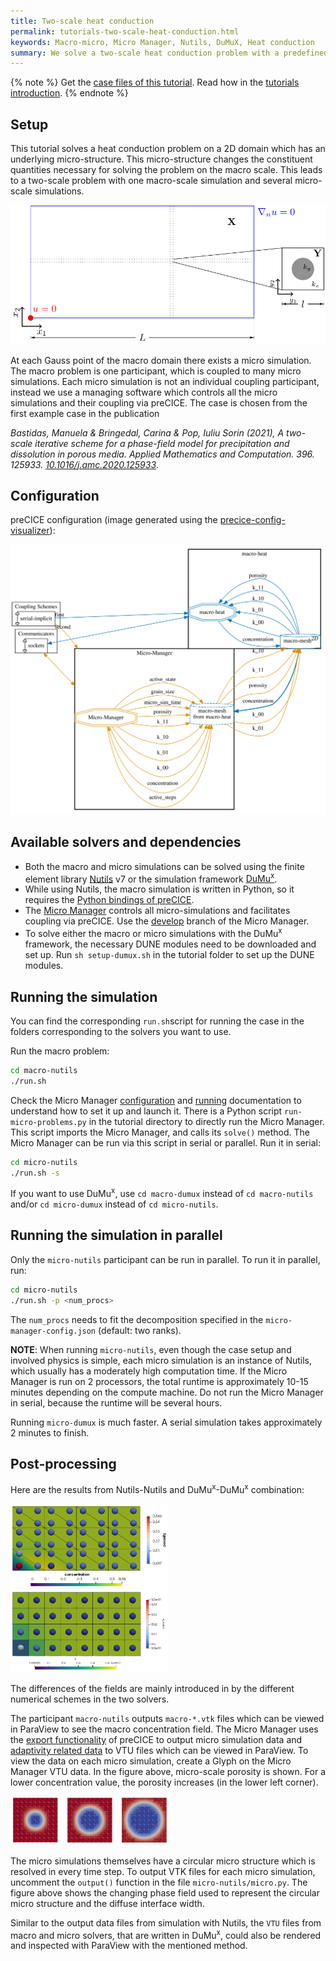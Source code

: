 ```yaml
---
title: Two-scale heat conduction
permalink: tutorials-two-scale-heat-conduction.html
keywords: Macro-micro, Micro Manager, Nutils, DuMuX, Heat conduction
summary: We solve a two-scale heat conduction problem with a predefined micro structure of two materials. One macro simulation is coupled to several micro simulations using the Micro Manager.
---
```


{% note %}
Get the [case files of this tutorial](https://github.com/precice/tutorials/tree/master/two-scale-heat-conduction). Read how in the [tutorials introduction](https://www.precice.org/tutorials.html).
{% endnote %}

## Setup

This tutorial solves a heat conduction problem on a 2D domain which has an underlying micro-structure. This micro-structure changes the constituent quantities necessary for solving the problem on the macro scale. This leads to a two-scale problem with one macro-scale simulation and several micro-scale simulations.

![Case setup of two-scale-heat-conduction case](images/tutorials-two-scale-heat-conduction-macro-micro-schematic.png)

At each Gauss point of the macro domain there exists a micro simulation. The macro problem is one participant, which is coupled to many micro simulations. Each micro simulation is not an individual coupling participant, instead we use a managing software which controls all the micro simulations and their coupling via preCICE. The case is chosen from the first example case in the publication

*Bastidas, Manuela & Bringedal, Carina & Pop, Iuliu Sorin (2021), A two-scale iterative scheme for a phase-field model for precipitation and dissolution in porous media. Applied Mathematics and Computation. 396. 125933. [10.1016/j.amc.2020.125933](https://doi.org/10.1016/j.amc.2020.125933)*.

## Configuration

preCICE configuration (image generated using the [precice-config-visualizer](https://precice.org/tooling-config-visualization.html)):

![preCICE configuration visualization](images/tutorials-two-scale-heat-conduction-precice-config.png)

## Available solvers and dependencies

* Both the macro and micro simulations can be solved using the finite element library [Nutils](https://nutils.org/install.html) v7 or the simulation framework [DuMu<sup>x</sup>](https://git.iws.uni-stuttgart.de/dumux-repositories/dumux/).
* While using Nutils, the macro simulation is written in Python, so it requires the [Python bindings of preCICE](https://precice.org/installation-bindings-python.html).
* The [Micro Manager](https://precice.org/tooling-micro-manager-installation.html) controls all micro-simulations and facilitates coupling via preCICE. Use the [develop](https://github.com/precice/micro-manager/tree/develop) branch of the Micro Manager.
* To solve either the macro or micro simulations with the DuMu<sup>x</sup> framework, the necessary DUNE modules need to be downloaded and set up. Run `sh setup-dumux.sh` in the tutorial folder to set up the DUNE modules.

## Running the simulation

You can find the corresponding `run.sh`script for running the case in the folders corresponding to the solvers you want to use.

Run the macro problem:

```bash
cd macro-nutils
./run.sh
```

Check the Micro Manager [configuration](https://precice.org/tooling-micro-manager-configuration.html) and [running](https://precice.org/tooling-micro-manager-running.html) documentation to understand how to set it up and launch it. There is a Python script `run-micro-problems.py` in the tutorial directory to directly run the Micro Manager. This script imports the Micro Manager, and calls its `solve()` method. The Micro Manager can be run via this script in serial or parallel. Run it in serial:

```bash
cd micro-nutils
./run.sh -s
```

If you want to use DuMu<sup>x</sup>, use `cd macro-dumux` instead of `cd macro-nutils` and/or `cd micro-dumux` instead of `cd micro-nutils`.

## Running the simulation in parallel

Only the `micro-nutils` participant can be run in parallel. To run it in parallel, run:

```bash
cd micro-nutils
./run.sh -p <num_procs>
```

The `num_procs` needs to fit the decomposition specified in the `micro-manager-config.json` (default: two ranks).

**NOTE**: When running `micro-nutils`, even though the case setup and involved physics is simple, each micro simulation is an instance of Nutils, which usually has a moderately high computation time. If the Micro Manager is run on 2 processors, the total runtime is approximately 10-15 minutes depending on the compute machine. Do not run the Micro Manager in serial, because the runtime will be several hours.

Running `micro-dumux` is much faster. A serial simulation takes approximately 2 minutes to finish.

## Post-processing

Here are the results from Nutils-Nutils and DuMu<sup>x</sup>-DuMu<sup>x</sup> combination:

<img class="img-responsive" src="images/tutorials-two-scale-heat-conduction-results.png" alt="Macro and micro data of macro-nutils - micro-nutils simulation" width=50% height=30%/>

<img class="img-responsive" src="images/tutorials-two-scale-heat-conduction-results-du-du.png" alt="Macro and micro data of macro-nutils - micro-nutils simulation" width=50% height=30%/>

The differences of the fields are mainly introduced in by the different numerical schemes in the two solvers.

The participant `macro-nutils` outputs `macro-*.vtk` files which can be viewed in ParaView to see the macro concentration field. The Micro Manager uses the [export functionality](https://precice.org/configuration-export.html#enabling-exporters) of preCICE to output micro simulation data and [adaptivity related data](https://precice.org/tooling-micro-manager-configuration.html#adding-adaptivity-in-the-precice-xml-configuration) to VTU files which can be viewed in ParaView. To view the data on each micro simulation, create a Glyph on the Micro Manager VTU data. In the figure above, micro-scale porosity is shown. For a lower concentration value, the porosity increases (in the lower left corner).

<img class="img-responsive" src="images/tutorials-two-scale-heat-conduction-evolving-micro-simulations.png" alt="Adaptive mesh refinement in the micro simulation" width=50% height=30%/>

The micro simulations themselves have a circular micro structure which is resolved in every time step. To output VTK files for each micro simulation, uncomment the `output()` function in the file `micro-nutils/micro.py`. The figure above shows the changing phase field used to represent the circular micro structure and the diffuse interface width.

Similar to the output data files from simulation with Nutils, the `VTU` files from macro and micro solvers, that are written in DuMu<sup>x</sup>, could also be rendered and inspected with ParaView with the mentioned method.
